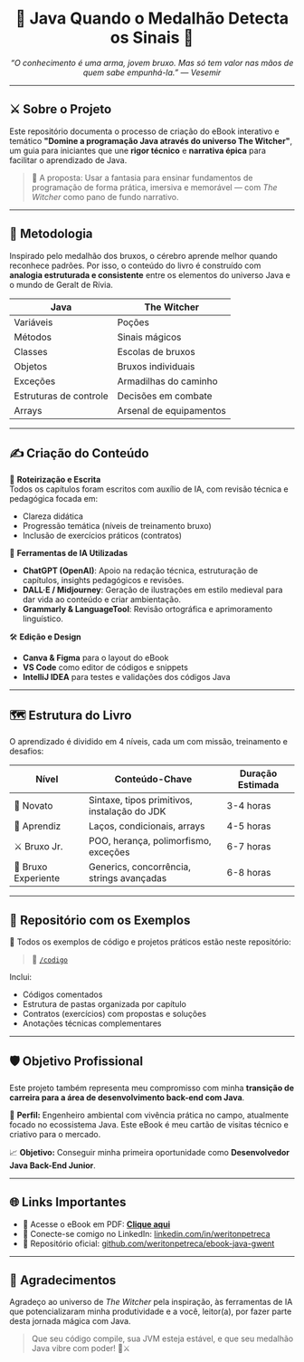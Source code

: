 <h1 align="center">📜 Java Quando o Medalhão Detecta os Sinais 🐺</h1>
<p align="center">
  <i>“O conhecimento é uma arma, jovem bruxo. Mas só tem valor nas mãos de quem sabe empunhá-la.” — Vesemir</i>
</p>

---

## ⚔️ Sobre o Projeto

Este repositório documenta o processo de criação do eBook interativo e temático **"Domine a programação Java através do universo The Witcher"**, um guia para iniciantes que une **rigor técnico** e **narrativa épica** para facilitar o aprendizado de Java.

> 🔮 A proposta: Usar a fantasia para ensinar fundamentos de programação de forma prática, imersiva e memorável — com *The Witcher* como pano de fundo narrativo.

---

## 🧠 Metodologia

Inspirado pelo medalhão dos bruxos, o cérebro aprende melhor quando reconhece padrões. Por isso, o conteúdo do livro é construído com **analogia estruturada e consistente** entre os elementos do universo Java e o mundo de Geralt de Rívia.

| Java                      | The Witcher               |
|--------------------------|---------------------------|
| Variáveis                | Poções                    |
| Métodos                  | Sinais mágicos            |
| Classes                  | Escolas de bruxos         |
| Objetos                  | Bruxos individuais        |
| Exceções                 | Armadilhas do caminho     |
| Estruturas de controle   | Decisões em combate       |
| Arrays                   | Arsenal de equipamentos   |

---

## ✍️ Criação do Conteúdo

🧩 **Roteirização e Escrita**  
Todos os capítulos foram escritos com auxílio de IA, com revisão técnica e pedagógica focada em:

- Clareza didática
- Progressão temática (níveis de treinamento bruxo)
- Inclusão de exercícios práticos (contratos)

🤖 **Ferramentas de IA Utilizadas**

- **ChatGPT (OpenAI)**: Apoio na redação técnica, estruturação de capítulos, insights pedagógicos e revisões.
- **DALL·E / Midjourney**: Geração de ilustrações em estilo medieval para dar vida ao conteúdo e criar ambientação.
- **Grammarly & LanguageTool**: Revisão ortográfica e aprimoramento linguístico.

🛠️ **Edição e Design**  
- **Canva & Figma** para o layout do eBook
- **VS Code** como editor de códigos e snippets
- **IntelliJ IDEA** para testes e validações dos códigos Java

---

## 🗺️ Estrutura do Livro

O aprendizado é dividido em 4 níveis, cada um com missão, treinamento e desafios:

| Nível         | Conteúdo-Chave                                   | Duração Estimada |
|---------------|--------------------------------------------------|------------------|
| 🧪 Novato      | Sintaxe, tipos primitivos, instalação do JDK    | 3-4 horas        |
| 🧭 Aprendiz    | Laços, condicionais, arrays                     | 4-5 horas        |
| ⚔️ Bruxo Jr.   | POO, herança, polimorfismo, exceções           | 6-7 horas        |
| 🐉 Bruxo Experiente | Generics, concorrência, strings avançadas | 6-8 horas        |

---

## 🧰 Repositório com os Exemplos

📂 Todos os exemplos de código e projetos práticos estão neste repositório:

> 🔗 [`/codigo`](./codigo)

Inclui:
- Códigos comentados
- Estrutura de pastas organizada por capítulo
- Contratos (exercícios) com propostas e soluções
- Anotações técnicas complementares

---

## 🛡️ Objetivo Profissional

Este projeto também representa meu compromisso com minha **transição de carreira para a área de desenvolvimento back-end com Java**.

📌 **Perfil:** Engenheiro ambiental com vivência prática no campo, atualmente focado no ecossistema Java. Este eBook é meu cartão de visitas técnico e criativo para o mercado.

📈 **Objetivo:** Conseguir minha primeira oportunidade como **Desenvolvedor Java Back-End Junior**.

---

## 🌐 Links Importantes

- 📘 Acesse o eBook em PDF: [**Clique aqui**](./ebook-java-witcher.pdf)
- 💼 Conecte-se comigo no LinkedIn: [linkedin.com/in/weritonpetreca](https://www.linkedin.com/in/weritonpetreca)
- 🧙 Repositório oficial: [github.com/weritonpetreca/ebook-java-gwent](https://github.com/weritonpetreca/ebook-java-gwent)

---

## 🙏 Agradecimentos

Agradeço ao universo de *The Witcher* pela inspiração, às ferramentas de IA que potencializaram minha produtividade e a você, leitor(a), por fazer parte desta jornada mágica com Java.

> Que seu código compile, sua JVM esteja estável, e que seu medalhão Java vibre com poder! 🐺⚔️
